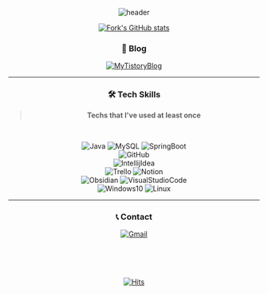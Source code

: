 <div align="center">

![header](https://capsule-render.vercel.app/api?type=slice&color=414f3d&text=Fork&height=180&animation=twinkling&fontColor=c8c8c8&fontSize=95&fontAlign=75&fontAlignY=20&rotate=12&desc=🔱&descAlign=75&descAlignY=43)

[![Fork's GitHub stats](https://github-readme-stats.vercel.app/api?username=forktheonlyone&include_all_commits=true&show_icons=true&theme=dark&count_private=true&locale=kr)](https://github.com/forktheonlyone/github-readme-stats)

### 🔱 Blog

[![MyTistoryBlog](https://img.shields.io/badge/Tistory-000000?style=for-the-badge&logo=tistory&logoColor=white)](https://forktheonlyone.tistory.com)

---

### 🛠 Tech Skills
> **Techs that I've used at least once**

<br/>

![Java](https://img.shields.io/badge/Java-007396?style=flat-square&logo=openjdk&logoColor=white)
![MySQL](https://img.shields.io/badge/MySQL-4479A1?style=flat-square&logo=MySQL&logoColor=white)
![SpringBoot](https://img.shields.io/badge/Spring%20Boot-6DB33F?style=flat-square&logo=springboot&logoColor=white) <br/>
![GitHub](https://img.shields.io/badge/Github-181717?style=flat-square&logo=github&logoColor=white) <br/>
![IntellijIdea](https://img.shields.io/badge/IntelliJ%20IDEA-000000?style=flat-square&logo=intellijidea&logoColor=white)<br/>
![Trello](https://img.shields.io/badge/Trello-0052CC?style=flat-square&logo=Trello&logoColor=white)
![Notion](https://img.shields.io/badge/Notion-white?style=flat-square&logo=notion&logoColor=black)<br/>
![Obsidian](https://img.shields.io/badge/Obsidian-7C3AED?style=flat-square&logo=obsidian&logoColor=white)
![VisualStudioCode](https://img.shields.io/badge/Visual%20Studio%20Code-007ACC?style=flat-square&logo=visualstudiocode&logoColor=white)<br/>
![Windows10](https://img.shields.io/badge/Windows-0078D6?style=flat-square&logo=windows10&logoColor=white)
![Linux](https://img.shields.io/badge/Linux-FCC624?style=flat-square&logo=Linux&logoColor=black)

---

### 📞 Contact

[![Gmail](https://img.shields.io/badge/forktheonlyone@gmail.com-white?style=for-the-badge&logo=Gmail&logoColor=EA4335)](mailto:forktheonlyone@gmail.com)

<br/>
<br/>
<br/>

[![Hits](https://hits.seeyoufarm.com/api/count/incr/badge.svg?url=https%3A%2F%2Fgithub.com%2Fforktheonlyone&count_bg=%23A8A8A8&title_bg=%23555555&icon=&icon_color=%23E7E7E7&title=%20Ψ%20&edge_flat=false)](https://hits.seeyoufarm.com)

</div>
